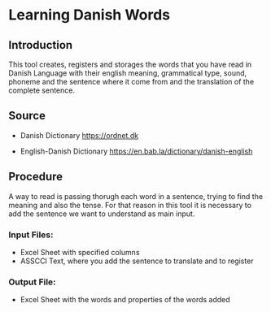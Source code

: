 # Learning Danish Words
## Introduction

This tool creates, registers and storages the words that you have read in Danish Language with their english meaning, grammatical type, sound, phoneme and the sentence where it come from and the translation of the complete sentence. 

## Source

- Danish Dictionary
https://ordnet.dk

- English-Danish Dictionary
https://en.bab.la/dictionary/danish-english

## Procedure

A way to read is passing thorugh each word in a sentence, trying to find the meaning and also the tense.
For that reason in this tool it is necessary to add the sentence we want to understand as main input.

### Input Files:

- Excel Sheet with specified columns
- ASSCCI Text, where you add the sentence to translate and to register

### Output File:
- Excel Sheet with the words  and properties of the words added
